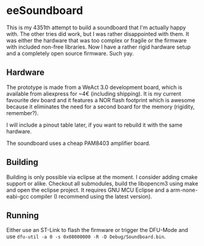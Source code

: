 # eeSoundboard

This is my 4351th attempt to build a soundboard that I'm actually happy with. The other tries did work, but I was rather disappointed with them. It was either the hardware that was too complex or fragile or the firmware with included non-free libraries. Now I have a rather rigid hardware setup and a completely open source firmware. Such yay.

## Hardware

The prototype is made from a WeAct 3.0 development board, which is available from aliexpress for ~4€ (including shipping). It is my current favourite dev board and it features a NOR flash footprint which is awesome because it eliminates the need for a second board for the memory (rigidity, remember?).

I will include a pinout table later, if you want to rebuild it with the same hardware.

The soundboard uses a cheap PAM8403 amplifier board.

## Building

Building is only possible via eclipse at the moment. I consider adding cmake support or alike. Checkout all submodules, build the libopencm3 using make and open the eclipse project. It requires GNU MCU Eclipse and a arm-none-eabi-gcc compiler (I recommend using the latest version). 

## Running 

Either use an ST-Link to flash the firmware or trigger the DFU-Mode and use `dfu-util -a 0 -s 0x08000000 -R -D Debug/Soundboard.bin`.
